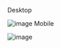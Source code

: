 Desktop

![image](https://user-images.githubusercontent.com/104845829/216817106-5a0649cf-87c8-4871-a438-944e573145fe.png)
Mobile

![image](https://user-images.githubusercontent.com/104845829/216817173-ee9b2974-2a1f-4697-9487-1dc7b0263461.png)
